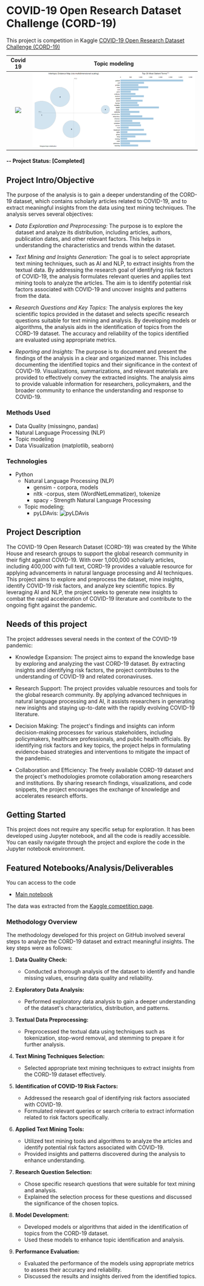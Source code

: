 # COVID-19 Open Research Dataset Challenge (CORD-19)

This project is competition in Kaggle [COVID-19 Open Research Dataset Challenge (CORD-19)](https://www.kaggle.com/datasets/allen-institute-for-ai/CORD-19-research-challenge)  






Covid 19             |  Topic modeling
:-------------------------:|:-------------------------:
<img src="https://media.nature.com/lw100/magazine-assets/d41586-021-02261-8/d41586-021-02261-8_19552098.gif" width="600">  |  ![Alt text](image-1.png)


#### -- Project Status: [Completed]

## Project Intro/Objective
The purpose of the analysis is to gain a deeper understanding of the CORD-19 dataset, which contains scholarly articles related to COVID-19, and to extract meaningful insights from the data using text mining techniques. The analysis serves several objectives:

* *Data Exploration and Preprocessing:* The purpose is to explore the dataset and analyze its distribution, including articles, authors, publication dates, and other relevant factors. This helps in understanding the characteristics and trends within the dataset.

* *Text Mining and Insights Generation:* The goal is to select appropriate text mining techniques, such as AI and NLP, to extract insights from the textual data. By addressing the research goal of identifying risk factors of COVID-19, the analysis formulates relevant queries and applies text mining tools to analyze the articles. The aim is to identify potential risk factors associated with COVID-19 and uncover insights and patterns from the data.

* *Research Questions and Key Topics:* The analysis explores the key scientific topics provided in the dataset and selects specific research questions suitable for text mining and analysis. By developing models or algorithms, the analysis aids in the identification of topics from the CORD-19 dataset. The accuracy and reliability of the topics identified are evaluated using appropriate metrics.

* *Reporting and Insights:* The purpose is to document and present the findings of the analysis in a clear and organized manner. This includes documenting the identified topics and their significance in the context of COVID-19. Visualizations, summarizations, and relevant materials are provided to effectively convey the extracted insights. The analysis aims to provide valuable information for researchers, policymakers, and the broader community to enhance the understanding and response to COVID-19.

### Methods Used
* Data Quality (missingno, pandas)
* Natural Language Processing (NLP)
* Topic modeling
* Data Visualization (matplotlib, seaborn)

### Technologies
* Python
    * Natural Language Processing (NLP)
        * gensim - corpora, models 
        * nltk -corpus, stem (WordNetLemmatizer), tokenize
        * spacy - Strength Natural Language Processing
    * Topic modeling: 
        * pyLDAvis: ![pyLDAvis](https://pypi-camo.global.ssl.fastly.net/13543ff9b32e9e89f753530e903ee727be000762/687474703a2f2f7777772e6b656e6e79736869726c65792e636f6d2f666967757265732f6c64617669732d7069632e706e67)


## Project Description
The COVID-19 Open Research Dataset (CORD-19) was created by the White House and research groups to support the global research community in their fight against COVID-19. With over 1,000,000 scholarly articles, including 400,000 with full text, CORD-19 provides a valuable resource for applying advancements in natural language processing and AI techniques. This project aims to explore and preprocess the dataset, mine insights, identify COVID-19 risk factors, and analyze key scientific topics. By leveraging AI and NLP, the project seeks to generate new insights to combat the rapid acceleration of COVID-19 literature and contribute to the ongoing fight against the pandemic.

## Needs of this project
The project addresses several needs in the context of the COVID-19 pandemic:

* Knowledge Expansion: The project aims to expand the knowledge base by exploring and analyzing the vast CORD-19 dataset. By extracting insights and identifying risk factors, the project contributes to the understanding of COVID-19 and related coronaviruses.

* Research Support: The project provides valuable resources and tools for the global research community. By applying advanced techniques in natural language processing and AI, it assists researchers in generating new insights and staying up-to-date with the rapidly evolving COVID-19 literature.

* Decision Making: The project's findings and insights can inform decision-making processes for various stakeholders, including policymakers, healthcare professionals, and public health officials. By identifying risk factors and key topics, the project helps in formulating evidence-based strategies and interventions to mitigate the impact of the pandemic.

* Collaboration and Efficiency: The freely available CORD-19 dataset and the project's methodologies promote collaboration among researchers and institutions. By sharing research findings, visualizations, and code snippets, the project encourages the exchange of knowledge and accelerates research efforts.



## Getting Started

This project does not require any specific setup for exploration. It has been developed using Jupyter notebook, and all the code is readily accessible. You can easily navigate through the project and explore the code in the Jupyter notebook environment.

## Featured Notebooks/Analysis/Deliverables
You can access to the code 
* [Main notebook](/notebooks)  

The data was extracted from the [Kaggle competition page](https://www.kaggle.com/datasets/allen-institute-for-ai/CORD-19-research-challenge).

### Methodology Overview

The methodology developed for this project on GitHub involved several steps to analyze the CORD-19 dataset and extract meaningful insights. The key steps were as follows:

1. **Data Quality Check:**
   - Conducted a thorough analysis of the dataset to identify and handle missing values, ensuring data quality and reliability.

2. **Exploratory Data Analysis:**
   - Performed exploratory data analysis to gain a deeper understanding of the dataset's characteristics, distribution, and patterns.

3. **Textual Data Preprocessing:**
   - Preprocessed the textual data using techniques such as tokenization, stop-word removal, and stemming to prepare it for further analysis.

4. **Text Mining Techniques Selection:**
   - Selected appropriate text mining techniques to extract insights from the CORD-19 dataset effectively.
  
5. **Identification of COVID-19 Risk Factors:**
   - Addressed the research goal of identifying risk factors associated with COVID-19.
   - Formulated relevant queries or search criteria to extract information related to risk factors specifically.

6. **Applied Text Mining Tools:**
   - Utilized text mining tools and algorithms to analyze the articles and identify potential risk factors associated with COVID-19.
   - Provided insights and patterns discovered during the analysis to enhance understanding.

7. **Research Question Selection:**
   - Chose specific research questions that were suitable for text mining and analysis.
   - Explained the selection process for these questions and discussed the significance of the chosen topics.

8. **Model Development:**
   - Developed models or algorithms that aided in the identification of topics from the CORD-19 dataset.
   - Used these models to enhance topic identification and analysis.

9. **Performance Evaluation:**
   - Evaluated the performance of the models using appropriate metrics to assess their accuracy and reliability.
   - Discussed the results and insights derived from the identified topics.

